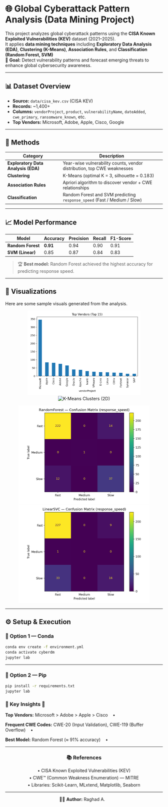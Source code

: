 # 🌐 Global Cyberattack Pattern Analysis (Data Mining Project)

This project analyzes global cyberattack patterns using the **CISA Known Exploited Vulnerabilities (KEV)** dataset (2021–2025).  
It applies **data mining techniques** including **Exploratory Data Analysis (EDA)**, **Clustering (K-Means)**, **Association Rules**, and **Classification (Random Forest, SVM)**  
🚀 **Goal:** Detect vulnerability patterns and forecast emerging threats to enhance global cybersecurity awareness.

---

## 📊 Dataset Overview
- **Source:** `data/cisa_kev.csv` (CISA KEV)
- **Records:** ~1,400+
- **Columns:** `vendorProject`, `product`, `vulnerabilityName`, `dateAdded`, `cwe_primary`, `ransomware_known`, etc.
- **Top Vendors:** Microsoft, Adobe, Apple, Cisco, Google

---

## 🧠 Methods
| Category | Description |
|-----------|-------------|
| **Exploratory Data Analysis (EDA)** | Year-wise vulnerability counts, vendor distribution, top CWE weaknesses |
| **Clustering** | K-Means (optimal K = 3, silhouette = 0.183) |
| **Association Rules** | Apriori algorithm to discover vendor + CWE relationships |
| **Classification** | Random Forest and SVM predicting `response_speed` (Fast / Medium / Slow) |

---

## 📈 Model Performance
| Model | Accuracy | Precision | Recall | F1-Score |
|--------|-----------|------------|----------|-----------|
| **Random Forest** | **0.91** | 0.94 | 0.90 | 0.91 |
| **SVM (Linear)** | 0.85 | 0.87 | 0.84 | 0.83 |

> 🏆 **Best model:** Random Forest achieved the highest accuracy for predicting response speed.

---

## 🎨 Visualizations

Here are some sample visuals generated from the analysis.

<p align="center">
  <img src="reports/eda_visuals/top_vendors.png" alt="Top Vendors by Vulnerabilities" width="360"/>
  <img src="reports/unsupervised/kmeans_svd2d.png" alt="K-Means Clusters (2D)" width="360"/>
</p>

<p align="center">
  <img src="reports/supervised/confusion_matrix_rf_response_speed.png" alt="Random Forest — Confusion Matrix" width="420"/>
  <img src="reports/supervised/confusion_matrix_svm_response_speed.png" alt="Linear SVM — Confusion Matrix" width="420"/>
</p>


---

## ⚙️ Setup & Execution
### 🧱 Option 1 — Conda
```bash
conda env create -f environment.yml
conda activate cyberdm
jupyter lab
```
---

### 🧩 Option 2 — Pip

```bash
pip install -r requirements.txt
jupyter lab
```
### 🔎 Key Insights 🔎
<p>
<strong>Top Vendors:</strong> Microsoft &gt; Adobe &gt; Apple &gt; Cisco &nbsp;&nbsp; •
</p>
<p>
<strong>Frequent CWE Codes:</strong> CWE-20 (Input Validation), CWE-119 (Buffer Overflow) &nbsp;&nbsp; •
</p>
<p>
<strong>Best Model:</strong> Random Forest (≈ 91% accuracy) &nbsp;&nbsp; •
</p>

</div>

<hr>


<!-- References (centered) -->
<div align="center">


### 📚 References
<p style="margin:6px 0;">• CISA Known Exploited Vulnerabilities (KEV)</p>
<p style="margin:6px 0;">• CWE™ (Common Weakness Enumeration) — MITRE</p>
<p style="margin:6px 0;">• Libraries: Scikit-Learn, MLxtend, Matplotlib, Seaborn</p>

</div>

<hr>

<p align="center">👩‍💻 <strong>Author:</strong> Raghad A. &nbsp;&nbsp; 








